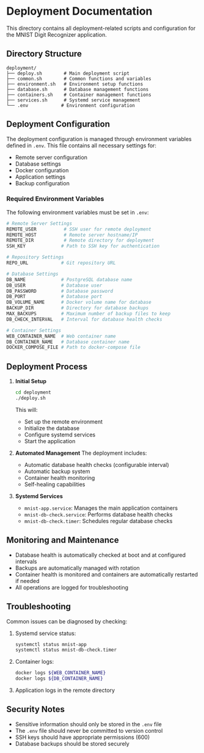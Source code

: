 # Deployment Documentation

This directory contains all deployment-related scripts and configuration for the MNIST Digit Recognizer application.

## Directory Structure

```
deployment/
├── deploy.sh        # Main deployment script
├── common.sh        # Common functions and variables
├── environment.sh   # Environment setup functions
├── database.sh      # Database management functions
├── containers.sh    # Container management functions
├── services.sh      # Systemd service management
└── .env            # Environment configuration
```

## Deployment Configuration

The deployment configuration is managed through environment variables defined in `.env`. This file contains all necessary settings for:

- Remote server configuration
- Database settings
- Docker configuration
- Application settings
- Backup configuration

### Required Environment Variables

The following environment variables must be set in `.env`:

```bash
# Remote Server Settings
REMOTE_USER          # SSH user for remote deployment
REMOTE_HOST          # Remote server hostname/IP
REMOTE_DIR           # Remote directory for deployment
SSH_KEY             # Path to SSH key for authentication

# Repository Settings
REPO_URL            # Git repository URL

# Database Settings
DB_NAME             # PostgreSQL database name
DB_USER             # Database user
DB_PASSWORD         # Database password
DB_PORT             # Database port
DB_VOLUME_NAME      # Docker volume name for database
BACKUP_DIR          # Directory for database backups
MAX_BACKUPS         # Maximum number of backup files to keep
DB_CHECK_INTERVAL   # Interval for database health checks

# Container Settings
WEB_CONTAINER_NAME  # Web container name
DB_CONTAINER_NAME   # Database container name
DOCKER_COMPOSE_FILE # Path to docker-compose file
```

## Deployment Process

1. **Initial Setup**
   ```bash
   cd deployment
   ./deploy.sh
   ```
   This will:
   - Set up the remote environment
   - Initialize the database
   - Configure systemd services
   - Start the application

2. **Automated Management**
   The deployment includes:
   - Automatic database health checks (configurable interval)
   - Automatic backup system
   - Container health monitoring
   - Self-healing capabilities

3. **Systemd Services**
   - `mnist-app.service`: Manages the main application containers
   - `mnist-db-check.service`: Performs database health checks
   - `mnist-db-check.timer`: Schedules regular database checks

## Monitoring and Maintenance

- Database health is automatically checked at boot and at configured intervals
- Backups are automatically managed with rotation
- Container health is monitored and containers are automatically restarted if needed
- All operations are logged for troubleshooting

## Troubleshooting

Common issues can be diagnosed by checking:
1. Systemd service status:
   ```bash
   systemctl status mnist-app
   systemctl status mnist-db-check.timer
   ```

2. Container logs:
   ```bash
   docker logs ${WEB_CONTAINER_NAME}
   docker logs ${DB_CONTAINER_NAME}
   ```

3. Application logs in the remote directory

## Security Notes

- Sensitive information should only be stored in the `.env` file
- The `.env` file should never be committed to version control
- SSH keys should have appropriate permissions (600)
- Database backups should be stored securely 